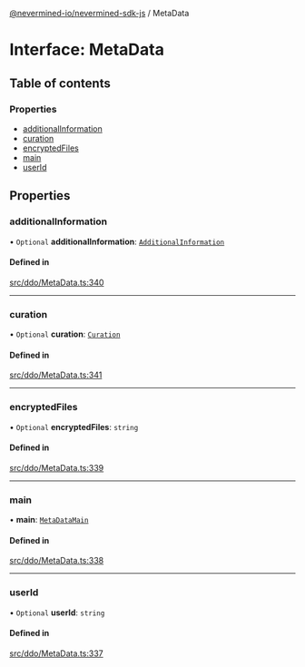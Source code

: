 [@nevermined-io/nevermined-sdk-js](../code-reference.md) / MetaData

# Interface: MetaData

## Table of contents

### Properties

- [additionalInformation](MetaData.md#additionalinformation)
- [curation](MetaData.md#curation)
- [encryptedFiles](MetaData.md#encryptedfiles)
- [main](MetaData.md#main)
- [userId](MetaData.md#userid)

## Properties

### additionalInformation

• `Optional` **additionalInformation**: [`AdditionalInformation`](AdditionalInformation.md)

#### Defined in

[src/ddo/MetaData.ts:340](https://github.com/nevermined-io/sdk-js/blob/097b71b/src/ddo/MetaData.ts#L340)

___

### curation

• `Optional` **curation**: [`Curation`](Curation.md)

#### Defined in

[src/ddo/MetaData.ts:341](https://github.com/nevermined-io/sdk-js/blob/097b71b/src/ddo/MetaData.ts#L341)

___

### encryptedFiles

• `Optional` **encryptedFiles**: `string`

#### Defined in

[src/ddo/MetaData.ts:339](https://github.com/nevermined-io/sdk-js/blob/097b71b/src/ddo/MetaData.ts#L339)

___

### main

• **main**: [`MetaDataMain`](MetaDataMain.md)

#### Defined in

[src/ddo/MetaData.ts:338](https://github.com/nevermined-io/sdk-js/blob/097b71b/src/ddo/MetaData.ts#L338)

___

### userId

• `Optional` **userId**: `string`

#### Defined in

[src/ddo/MetaData.ts:337](https://github.com/nevermined-io/sdk-js/blob/097b71b/src/ddo/MetaData.ts#L337)
